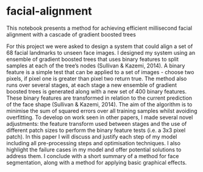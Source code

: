 # facial-alignment
This notebook presents a method for achieving efficient millisecond facial alignment with a cascade of gradient boosted trees


For this project we were asked to design a system that could align a set of 68 facial landmarks to unseen face images. I designed my system using an ensemble of gradient boosted trees that uses binary features to split samples at each of the tree’s nodes (Sullivan & Kazemi, 2014). A binary feature is a simple test that can be applied to a set of images - choose two pixels, if pixel one is greater than pixel two return true. The method also runs over several stages, at each stage a new ensemble of gradient boosted trees is generated along with a new set of 400 binary features. These binary features are transformed in relation to the current prediction of the face shape (Sullivan & Kazemi, 2014). The aim of the algorithm is to minimise the sum of squared errors over all training samples whilst avoiding overfitting.
To develop on work seen in other papers, I made several novel adjustments: the feature transform used between stages and the use of different patch sizes to perform the binary feature tests (i.e. a 3x3 pixel patch). In this paper I will discuss and justify each step of my model including all pre-processing steps and optimisation techniques. I also highlight the failure cases in my model and offer potential solutions to address them. I conclude with a short summary of a method for face segmentation, along with a method for applying basic graphical effects.
